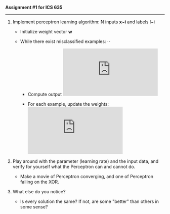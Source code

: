 **Assignment #1 for ICS 635**

- - -

1. Implement perceptron learning algorithm: N inputs **x~i** and labels l~i
   * Initialize weight vector **w**
   * While there exist misclassified examples: ⋅⋅

      * Compute output ![equation](http://www.sciweavers.org/tex2img.php?eq=y_i%3D%5Ctheta%20%28wx_i%29&bc=White&fc=Black&im=jpg&fs=12&ff=arev&edit=0)
   
      * For each example, update the weights: ![equation](http://www.sciweavers.org/tex2img.php?eq=w%20%2B%3D%20c%28l_i%20-%20y_i%29x_i&bc=White&fc=Black&im=jpg&fs=12&ff=arev&edit=0)
   
2. Play around with the parameter (learning rate) and the input data, and verify for yourself what the Perceptron can and cannot do.

   * Make a movie of Perceptron converging, and one of Perceptron failing on the XOR.
 
3. What else do you notice?

   * Is every solution the same? If not, are some "better" than others in some sense?
